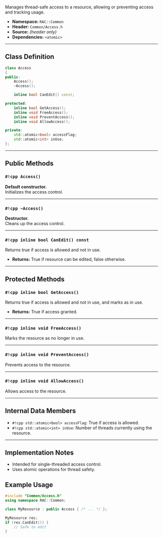 Manages thread-safe access to a resource, allowing or preventing access and tracking usage.

- **Namespace:** `RAC::Common`
- **Header:** `Common/Access.h`
- **Source:** *(header only)*
- **Dependencies:** `<atomic>`

---

## Class Definition

```cpp
class Access
{
public:
    Access();
    ~Access();

    inline bool CanEdit() const;

protected:
    inline bool GetAccess();
    inline void FreeAccess();
    inline void PreventAccess();
    inline void AllowAccess();

private:
    std::atomic<bool> accessFlag;
    std::atomic<int> inUse;
};
```

---

## Public Methods

### `#!cpp Access()`
**Default constructor.**  
Initializes the access control.

---

### `#!cpp ~Access()`
**Destructor.**  
Cleans up the access control.

---

### `#!cpp inline bool CanEdit() const`
Returns true if access is allowed and not in use.
- **Returns:** True if resource can be edited, false otherwise.

---

## Protected Methods

### `#!cpp inline bool GetAccess()`
Returns true if access is allowed and not in use, and marks as in use.
- **Returns:** True if access granted.

---

### `#!cpp inline void FreeAccess()`
Marks the resource as no longer in use.

---

### `#!cpp inline void PreventAccess()`
Prevents access to the resource.

---

### `#!cpp inline void AllowAccess()`
Allows access to the resource.

---

## Internal Data Members

- `#!cpp std::atomic<bool> accessFlag`: True if access is allowed.
- `#!cpp std::atomic<int> inUse`: Number of threads currently using the resource.

---

## Implementation Notes

- Intended for single-threaded access control.
- Uses atomic operations for thread safety.

## Example Usage

```cpp
#include "Common/Access.h"
using namespace RAC::Common;

class MyResource : public Access { /* ... */ };

MyResource res;
if (res.CanEdit()) {
    // Safe to edit
}
```
